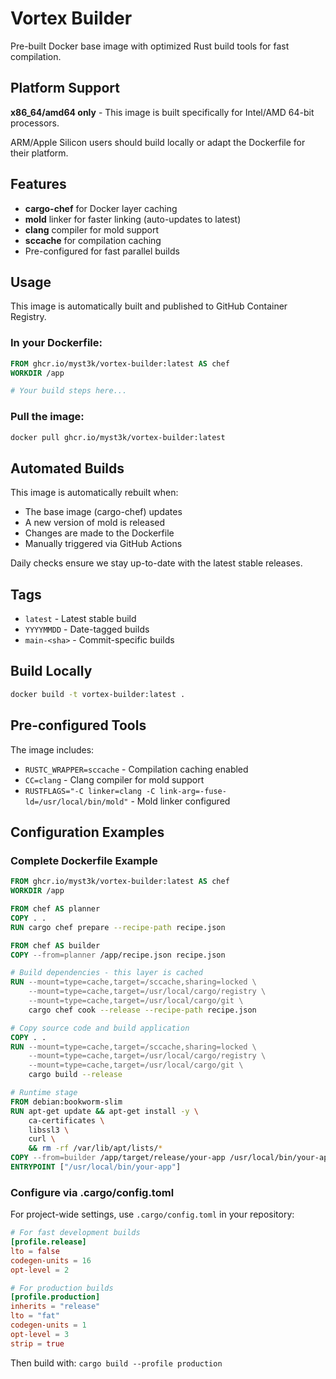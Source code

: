 # Vortex Builder

Pre-built Docker base image with optimized Rust build tools for fast compilation.

## Platform Support

**x86_64/amd64 only** - This image is built specifically for Intel/AMD 64-bit processors.

ARM/Apple Silicon users should build locally or adapt the Dockerfile for their platform.

## Features

- **cargo-chef** for Docker layer caching
- **mold** linker for faster linking (auto-updates to latest)
- **clang** compiler for mold support
- **sccache** for compilation caching
- Pre-configured for fast parallel builds

## Usage

This image is automatically built and published to GitHub Container Registry.

### In your Dockerfile:

```dockerfile
FROM ghcr.io/myst3k/vortex-builder:latest AS chef
WORKDIR /app

# Your build steps here...
```

### Pull the image:

```bash
docker pull ghcr.io/myst3k/vortex-builder:latest
```

## Automated Builds

This image is automatically rebuilt when:
- The base image (cargo-chef) updates
- A new version of mold is released
- Changes are made to the Dockerfile
- Manually triggered via GitHub Actions

Daily checks ensure we stay up-to-date with the latest stable releases.

## Tags

- `latest` - Latest stable build
- `YYYYMMDD` - Date-tagged builds
- `main-<sha>` - Commit-specific builds

## Build Locally

```bash
docker build -t vortex-builder:latest .
```

## Pre-configured Tools

The image includes:
- `RUSTC_WRAPPER=sccache` - Compilation caching enabled
- `CC=clang` - Clang compiler for mold support
- `RUSTFLAGS="-C linker=clang -C link-arg=-fuse-ld=/usr/local/bin/mold"` - Mold linker configured

## Configuration Examples

### Complete Dockerfile Example
```dockerfile
FROM ghcr.io/myst3k/vortex-builder:latest AS chef
WORKDIR /app

FROM chef AS planner
COPY . .
RUN cargo chef prepare --recipe-path recipe.json

FROM chef AS builder
COPY --from=planner /app/recipe.json recipe.json

# Build dependencies - this layer is cached
RUN --mount=type=cache,target=/sccache,sharing=locked \
    --mount=type=cache,target=/usr/local/cargo/registry \
    --mount=type=cache,target=/usr/local/cargo/git \
    cargo chef cook --release --recipe-path recipe.json

# Copy source code and build application
COPY . .
RUN --mount=type=cache,target=/sccache,sharing=locked \
    --mount=type=cache,target=/usr/local/cargo/registry \
    --mount=type=cache,target=/usr/local/cargo/git \
    cargo build --release

# Runtime stage
FROM debian:bookworm-slim
RUN apt-get update && apt-get install -y \
    ca-certificates \
    libssl3 \
    curl \
    && rm -rf /var/lib/apt/lists/*
COPY --from=builder /app/target/release/your-app /usr/local/bin/your-app
ENTRYPOINT ["/usr/local/bin/your-app"]
```

### Configure via .cargo/config.toml
For project-wide settings, use `.cargo/config.toml` in your repository:

```toml
# For fast development builds
[profile.release]
lto = false
codegen-units = 16
opt-level = 2

# For production builds
[profile.production]
inherits = "release"
lto = "fat"
codegen-units = 1
opt-level = 3
strip = true
```

Then build with: `cargo build --profile production`

